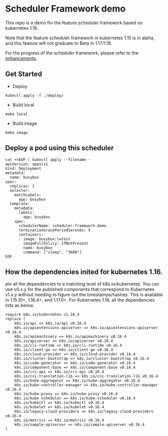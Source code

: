 
# Scheduler Framework demo

This repo is a demo for the feature scheduler framework based on kubernetes 1.16.

Note that the feature scheduler framework in kubernetes 1.15 is in alpha, and this feature will not graduate to Beta in 1.17/1.18.

For the progress of the scheduler framework, please refer to the [enhancements](https://github.com/kubernetes/enhancements/issues/624).

## Get Started 

- Deploy
```
kubectl apply -f ./deploy/
```

- Build local
```
make local
```

- Build image
```
make image
```

## Deploy a pod using this scheduler

```
cat <<EOF | kubectl apply --filename -
apiVersion: apps/v1
kind: Deployment
metadata:
  name: busybox
spec:
  replicas: 1
  selector:
    matchLabels:
      app: busybox
  template:
    metadata:
      labels:
        app: busybox
    spec:
      schedulerName: scheduler-framework-demo
      terminationGracePeriodSeconds: 5
      containers:
      - image: busybox:latest
        imagePullPolicy: IfNotPresent
        name: busybox
        command: ["sleep", "3600"]
EOF
```

## How the dependencies inited for kubernetes 1.16.
pin all the dependencies to a matching level of k8s.io/kubernetes.
You can use v0.x.y for the published components that correspond to Kubernetes v1.x.y without needing to figure out the timestamps/hashes. 
This is available in 1.15.10+, 1.16.4+, and 1.17.0+. For Kubernetes 1.16, all the dependencies lists as below. 
```
require k8s.io/kubernetes v1.16.4
replace (
	k8s.io/api => k8s.io/api v0.16.4
	k8s.io/apiextensions-apiserver => k8s.io/apiextensions-apiserver v0.16.4
	k8s.io/apimachinery => k8s.io/apimachinery v0.16.4
	k8s.io/apiserver => k8s.io/apiserver v0.16.4
	k8s.io/cli-runtime => k8s.io/cli-runtime v0.16.4
	k8s.io/client-go => k8s.io/client-go v0.16.4
	k8s.io/cloud-provider => k8s.io/cloud-provider v0.16.4
	k8s.io/cluster-bootstrap => k8s.io/cluster-bootstrap v0.16.4
	k8s.io/code-generator => k8s.io/code-generator v0.16.4
	k8s.io/component-base => k8s.io/component-base v0.16.4
	k8s.io/cri-api => k8s.io/cri-api v0.16.4
	k8s.io/csi-translation-lib => k8s.io/csi-translation-lib v0.16.4
	k8s.io/kube-aggregator => k8s.io/kube-aggregator v0.16.4
	k8s.io/kube-controller-manager => k8s.io/kube-controller-manager v0.16.4
	k8s.io/kube-proxy => k8s.io/kube-proxy v0.16.4
	k8s.io/kube-scheduler => k8s.io/kube-scheduler v0.16.4
	k8s.io/kubectl => k8s.io/kubectl v0.16.4
	k8s.io/kubelet => k8s.io/kubelet v0.16.4
	k8s.io/legacy-cloud-providers => k8s.io/legacy-cloud-providers v0.16.4
	k8s.io/metrics => k8s.io/metrics v0.16.4
	k8s.io/sample-apiserver => k8s.io/sample-apiserver v0.16.4
)
```
